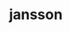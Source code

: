 ---
title: "jansson"
layout: cache
categories: [package, develop]
meta: {"versions": ["2.13.1", "2.14"], "compilers": ["gcc@=11.1.0", "gcc@=7.3.1", "gcc@=7.5.0", "oneapi@=2023.1.0"], "oss": ["amzn2", "ubuntu18.04", "ubuntu20.04"], "platforms": ["linux"], "targets": ["aarch64", "neoverse_n1", "ppc64le", "x86_64", "x86_64_v3"], "stacks": ["aws-isc", "aws-isc-aarch64", "e4s", "e4s-oneapi", "e4s-power", "radiuss"], "num_specs": 33, "num_specs_by_stack": {"aws-isc-aarch64": 4, "aws-isc": 2, "radiuss": 17, "e4s-power": 5, "e4s-oneapi": 2, "e4s": 3}}
spec_details: [{"hash": "b4ecr6oaewsjnutk5a5yj2zvdefyqsjw", "compiler": "gcc@=7.3.1", "versions": ["2.14"], "os": "amzn2", "platform": "linux", "target": "aarch64", "variants": ["build_system=cmake", "build_type=Release", "generator=make", "~ipo", "+shared"], "stacks": ["aws-isc-aarch64"], "size": "-", "tarball": "https://binaries.spack.io/develop/build_cache/linux-amzn2-aarch64/gcc-7.3.1/jansson-2.14/linux-amzn2-aarch64-gcc-7.3.1-jansson-2.14-b4ecr6oaewsjnutk5a5yj2zvdefyqsjw.spack"}, {"hash": "lyscmqjcrxi6mgoyqs4iswigi7kxvywv", "compiler": "gcc@=7.3.1", "versions": ["2.14"], "os": "amzn2", "platform": "linux", "target": "aarch64", "variants": ["build_system=cmake", "build_type=RelWithDebInfo", "generator=make", "~ipo", "+shared"], "stacks": ["aws-isc-aarch64"], "size": "-", "tarball": "https://binaries.spack.io/develop/build_cache/linux-amzn2-aarch64/gcc-7.3.1/jansson-2.14/linux-amzn2-aarch64-gcc-7.3.1-jansson-2.14-lyscmqjcrxi6mgoyqs4iswigi7kxvywv.spack"}, {"hash": "gni25oxwwzvupjyygj6dnvk5emumrzoh", "compiler": "gcc@=7.3.1", "versions": ["2.14"], "os": "amzn2", "platform": "linux", "target": "neoverse_n1", "variants": ["build_system=cmake", "build_type=Release", "generator=make", "~ipo", "+shared"], "stacks": ["aws-isc-aarch64"], "size": "-", "tarball": "https://binaries.spack.io/develop/build_cache/linux-amzn2-neoverse_n1/gcc-7.3.1/jansson-2.14/linux-amzn2-neoverse_n1-gcc-7.3.1-jansson-2.14-gni25oxwwzvupjyygj6dnvk5emumrzoh.spack"}, {"hash": "5ylspugbpaizdqyykljwwns3kkf2hobm", "compiler": "gcc@=7.3.1", "versions": ["2.14"], "os": "amzn2", "platform": "linux", "target": "neoverse_n1", "variants": ["build_system=cmake", "build_type=RelWithDebInfo", "generator=make", "~ipo", "+shared"], "stacks": ["aws-isc-aarch64"], "size": "-", "tarball": "https://binaries.spack.io/develop/build_cache/linux-amzn2-neoverse_n1/gcc-7.3.1/jansson-2.14/linux-amzn2-neoverse_n1-gcc-7.3.1-jansson-2.14-5ylspugbpaizdqyykljwwns3kkf2hobm.spack"}, {"hash": "mcuho5btjp6mtauh5ttvtmkgwtcxe4pr", "compiler": "gcc@=7.3.1", "versions": ["2.14"], "os": "amzn2", "platform": "linux", "target": "x86_64_v3", "variants": ["build_system=cmake", "build_type=Release", "generator=make", "~ipo", "+shared"], "stacks": ["aws-isc"], "size": "-", "tarball": "https://binaries.spack.io/develop/build_cache/linux-amzn2-x86_64_v3/gcc-7.3.1/jansson-2.14/linux-amzn2-x86_64_v3-gcc-7.3.1-jansson-2.14-mcuho5btjp6mtauh5ttvtmkgwtcxe4pr.spack"}, {"hash": "gmq33erq4oyta4xq5at5dt7ftc73bmxl", "compiler": "gcc@=7.3.1", "versions": ["2.14"], "os": "amzn2", "platform": "linux", "target": "x86_64_v3", "variants": ["build_system=cmake", "build_type=RelWithDebInfo", "generator=make", "~ipo", "+shared"], "stacks": ["aws-isc"], "size": "-", "tarball": "https://binaries.spack.io/develop/build_cache/linux-amzn2-x86_64_v3/gcc-7.3.1/jansson-2.14/linux-amzn2-x86_64_v3-gcc-7.3.1-jansson-2.14-gmq33erq4oyta4xq5at5dt7ftc73bmxl.spack"}, {"hash": "fjfvtoqq2rqgsexwtln7fjgyxehnifpf", "compiler": "gcc@=7.5.0", "versions": ["2.14"], "os": "ubuntu18.04", "platform": "linux", "target": "x86_64", "variants": ["build_type=RelWithDebInfo", "~ipo", "+shared"], "stacks": ["radiuss"], "size": "-", "tarball": "https://binaries.spack.io/develop/build_cache/linux-ubuntu18.04-x86_64/gcc-7.5.0/jansson-2.14/linux-ubuntu18.04-x86_64-gcc-7.5.0-jansson-2.14-fjfvtoqq2rqgsexwtln7fjgyxehnifpf.spack"}, {"hash": "5ibmkq6sye7esdi72542yhhdhve5sjky", "compiler": "gcc@=7.5.0", "versions": ["2.14"], "os": "ubuntu18.04", "platform": "linux", "target": "x86_64", "variants": ["build_type=RelWithDebInfo", "~ipo", "+shared"], "stacks": ["radiuss"], "size": "-", "tarball": "https://binaries.spack.io/develop/build_cache/linux-ubuntu18.04-x86_64/gcc-7.5.0/jansson-2.14/linux-ubuntu18.04-x86_64-gcc-7.5.0-jansson-2.14-5ibmkq6sye7esdi72542yhhdhve5sjky.spack"}, {"hash": "rjcmg7w2koagksahodncmusrcjtywck2", "compiler": "gcc@=7.5.0", "versions": ["2.14"], "os": "ubuntu18.04", "platform": "linux", "target": "x86_64", "variants": ["build_type=RelWithDebInfo", "~ipo", "+shared"], "stacks": ["radiuss"], "size": "-", "tarball": "https://binaries.spack.io/develop/build_cache/linux-ubuntu18.04-x86_64/gcc-7.5.0/jansson-2.14/linux-ubuntu18.04-x86_64-gcc-7.5.0-jansson-2.14-rjcmg7w2koagksahodncmusrcjtywck2.spack"}, {"hash": "jeshe4tmswwgy3bzhgl5warh7ahkwrlk", "compiler": "gcc@=7.5.0", "versions": ["2.14"], "os": "ubuntu18.04", "platform": "linux", "target": "x86_64", "variants": ["build_type=RelWithDebInfo", "~ipo", "+shared"], "stacks": ["radiuss"], "size": "-", "tarball": "https://binaries.spack.io/develop/build_cache/linux-ubuntu18.04-x86_64/gcc-7.5.0/jansson-2.14/linux-ubuntu18.04-x86_64-gcc-7.5.0-jansson-2.14-jeshe4tmswwgy3bzhgl5warh7ahkwrlk.spack"}, {"hash": "xswxzqnozifo42qaa2ekatnl35a5xvit", "compiler": "gcc@=7.5.0", "versions": ["2.13.1"], "os": "ubuntu18.04", "platform": "linux", "target": "x86_64", "variants": ["build_type=RelWithDebInfo", "~ipo", "+shared"], "stacks": ["radiuss"], "size": "-", "tarball": "https://binaries.spack.io/develop/build_cache/linux-ubuntu18.04-x86_64/gcc-7.5.0/jansson-2.13.1/linux-ubuntu18.04-x86_64-gcc-7.5.0-jansson-2.13.1-xswxzqnozifo42qaa2ekatnl35a5xvit.spack"}, {"hash": "gowiqqzkedlkjzipr2iv36pgfl2si4pq", "compiler": "gcc@=7.5.0", "versions": ["2.14"], "os": "ubuntu18.04", "platform": "linux", "target": "x86_64", "variants": ["build_type=RelWithDebInfo", "~ipo", "+shared"], "stacks": ["radiuss"], "size": "-", "tarball": "https://binaries.spack.io/develop/build_cache/linux-ubuntu18.04-x86_64/gcc-7.5.0/jansson-2.14/linux-ubuntu18.04-x86_64-gcc-7.5.0-jansson-2.14-gowiqqzkedlkjzipr2iv36pgfl2si4pq.spack"}, {"hash": "x23t3nu2gk4vivgn2fyuvfbvfchad5kp", "compiler": "gcc@=7.5.0", "versions": ["2.14"], "os": "ubuntu18.04", "platform": "linux", "target": "x86_64", "variants": ["build_type=RelWithDebInfo", "~ipo", "+shared"], "stacks": ["radiuss"], "size": "-", "tarball": "https://binaries.spack.io/develop/build_cache/linux-ubuntu18.04-x86_64/gcc-7.5.0/jansson-2.14/linux-ubuntu18.04-x86_64-gcc-7.5.0-jansson-2.14-x23t3nu2gk4vivgn2fyuvfbvfchad5kp.spack"}, {"hash": "ia7i47wkmq3d6fxns6lsukjxhqcoroxq", "compiler": "gcc@=7.5.0", "versions": ["2.14"], "os": "ubuntu18.04", "platform": "linux", "target": "x86_64", "variants": ["build_type=RelWithDebInfo", "~ipo", "+shared"], "stacks": ["radiuss"], "size": "-", "tarball": "https://binaries.spack.io/develop/build_cache/linux-ubuntu18.04-x86_64/gcc-7.5.0/jansson-2.14/linux-ubuntu18.04-x86_64-gcc-7.5.0-jansson-2.14-ia7i47wkmq3d6fxns6lsukjxhqcoroxq.spack"}, {"hash": "g6bec5hnouhkredzbvyomagmcdk522dg", "compiler": "gcc@=7.5.0", "versions": ["2.14"], "os": "ubuntu18.04", "platform": "linux", "target": "x86_64", "variants": ["build_system=cmake", "build_type=RelWithDebInfo", "generator=make", "~ipo", "+shared"], "stacks": ["radiuss"], "size": "-", "tarball": "https://binaries.spack.io/develop/build_cache/linux-ubuntu18.04-x86_64/gcc-7.5.0/jansson-2.14/linux-ubuntu18.04-x86_64-gcc-7.5.0-jansson-2.14-g6bec5hnouhkredzbvyomagmcdk522dg.spack"}, {"hash": "4bxfwbaloj4uyvhwoagybteb3z7ahi6h", "compiler": "gcc@=7.5.0", "versions": ["2.14"], "os": "ubuntu18.04", "platform": "linux", "target": "x86_64", "variants": ["build_system=cmake", "build_type=RelWithDebInfo", "~ipo", "+shared"], "stacks": ["radiuss"], "size": "-", "tarball": "https://binaries.spack.io/develop/build_cache/linux-ubuntu18.04-x86_64/gcc-7.5.0/jansson-2.14/linux-ubuntu18.04-x86_64-gcc-7.5.0-jansson-2.14-4bxfwbaloj4uyvhwoagybteb3z7ahi6h.spack"}, {"hash": "yzbcgybjwcagesoqxz3q5yar7xnzxygc", "compiler": "gcc@=7.5.0", "versions": ["2.14"], "os": "ubuntu18.04", "platform": "linux", "target": "x86_64", "variants": ["build_system=cmake", "build_type=RelWithDebInfo", "~ipo", "+shared"], "stacks": ["radiuss"], "size": "-", "tarball": "https://binaries.spack.io/develop/build_cache/linux-ubuntu18.04-x86_64/gcc-7.5.0/jansson-2.14/linux-ubuntu18.04-x86_64-gcc-7.5.0-jansson-2.14-yzbcgybjwcagesoqxz3q5yar7xnzxygc.spack"}, {"hash": "pdcqnnjaxfnlkya4at5xrxqefuu24tca", "compiler": "gcc@=7.5.0", "versions": ["2.14"], "os": "ubuntu18.04", "platform": "linux", "target": "x86_64", "variants": ["build_system=cmake", "build_type=RelWithDebInfo", "~ipo", "+shared"], "stacks": ["radiuss"], "size": "-", "tarball": "https://binaries.spack.io/develop/build_cache/linux-ubuntu18.04-x86_64/gcc-7.5.0/jansson-2.14/linux-ubuntu18.04-x86_64-gcc-7.5.0-jansson-2.14-pdcqnnjaxfnlkya4at5xrxqefuu24tca.spack"}, {"hash": "luwet5ijk4flcov3ejhbuuninw5onvyd", "compiler": "gcc@=7.5.0", "versions": ["2.14"], "os": "ubuntu18.04", "platform": "linux", "target": "x86_64", "variants": ["build_system=cmake", "build_type=RelWithDebInfo", "~ipo", "+shared"], "stacks": ["radiuss"], "size": "-", "tarball": "https://binaries.spack.io/develop/build_cache/linux-ubuntu18.04-x86_64/gcc-7.5.0/jansson-2.14/linux-ubuntu18.04-x86_64-gcc-7.5.0-jansson-2.14-luwet5ijk4flcov3ejhbuuninw5onvyd.spack"}, {"hash": "5ixvcdt5rlnsvxrwvbwpwwwfehx7oozp", "compiler": "gcc@=7.5.0", "versions": ["2.14"], "os": "ubuntu18.04", "platform": "linux", "target": "x86_64_v3", "variants": ["build_system=cmake", "build_type=RelWithDebInfo", "generator=make", "~ipo", "+shared"], "stacks": ["radiuss"], "size": "-", "tarball": "https://binaries.spack.io/develop/build_cache/linux-ubuntu18.04-x86_64_v3/gcc-7.5.0/jansson-2.14/linux-ubuntu18.04-x86_64_v3-gcc-7.5.0-jansson-2.14-5ixvcdt5rlnsvxrwvbwpwwwfehx7oozp.spack"}, {"hash": "bybcdh6pfzl5nfdqvj7jbfbu4plnolzv", "compiler": "gcc@=7.5.0", "versions": ["2.14"], "os": "ubuntu18.04", "platform": "linux", "target": "x86_64_v3", "variants": ["build_system=cmake", "build_type=RelWithDebInfo", "generator=make", "~ipo", "+shared"], "stacks": ["radiuss"], "size": "-", "tarball": "https://binaries.spack.io/develop/build_cache/linux-ubuntu18.04-x86_64_v3/gcc-7.5.0/jansson-2.14/linux-ubuntu18.04-x86_64_v3-gcc-7.5.0-jansson-2.14-bybcdh6pfzl5nfdqvj7jbfbu4plnolzv.spack"}, {"hash": "foqvo7vyjkwzjommkfuzyl5bi4xry7de", "compiler": "gcc@=7.5.0", "versions": ["2.14"], "os": "ubuntu18.04", "platform": "linux", "target": "x86_64_v3", "variants": ["build_system=cmake", "build_type=RelWithDebInfo", "generator=make", "~ipo", "+shared"], "stacks": ["radiuss"], "size": "-", "tarball": "https://binaries.spack.io/develop/build_cache/linux-ubuntu18.04-x86_64_v3/gcc-7.5.0/jansson-2.14/linux-ubuntu18.04-x86_64_v3-gcc-7.5.0-jansson-2.14-foqvo7vyjkwzjommkfuzyl5bi4xry7de.spack"}, {"hash": "i2w3abre7cmdeck33qsrrcd44rkjou2z", "compiler": "gcc@=7.5.0", "versions": ["2.14"], "os": "ubuntu18.04", "platform": "linux", "target": "x86_64_v3", "variants": ["build_system=cmake", "build_type=Release", "generator=make", "~ipo", "+shared"], "stacks": ["radiuss"], "size": "-", "tarball": "https://binaries.spack.io/develop/build_cache/linux-ubuntu18.04-x86_64_v3/gcc-7.5.0/jansson-2.14/linux-ubuntu18.04-x86_64_v3-gcc-7.5.0-jansson-2.14-i2w3abre7cmdeck33qsrrcd44rkjou2z.spack"}, {"hash": "hsn5yy4i7trommfqshakc6yhqntbjtbj", "compiler": "gcc@=11.1.0", "versions": ["2.14"], "os": "ubuntu20.04", "platform": "linux", "target": "ppc64le", "variants": ["build_system=cmake", "build_type=Release", "generator=make", "~ipo", "+shared"], "stacks": ["e4s-power"], "size": "-", "tarball": "https://binaries.spack.io/develop/build_cache/linux-ubuntu20.04-ppc64le/gcc-11.1.0/jansson-2.14/linux-ubuntu20.04-ppc64le-gcc-11.1.0-jansson-2.14-hsn5yy4i7trommfqshakc6yhqntbjtbj.spack"}, {"hash": "n34zb64x5ji2yis3z3xyyqi7vybvrcfg", "compiler": "gcc@=11.1.0", "versions": ["2.14"], "os": "ubuntu20.04", "platform": "linux", "target": "ppc64le", "variants": ["build_system=cmake", "build_type=Release", "generator=make", "~ipo", "+shared"], "stacks": ["e4s-power"], "size": "-", "tarball": "https://binaries.spack.io/develop/build_cache/linux-ubuntu20.04-ppc64le/gcc-11.1.0/jansson-2.14/linux-ubuntu20.04-ppc64le-gcc-11.1.0-jansson-2.14-n34zb64x5ji2yis3z3xyyqi7vybvrcfg.spack"}, {"hash": "lz4b33sh6toaxkpunwxqm7li5bwlcwzn", "compiler": "gcc@=11.1.0", "versions": ["2.14"], "os": "ubuntu20.04", "platform": "linux", "target": "ppc64le", "variants": ["build_system=cmake", "build_type=Release", "generator=make", "~ipo", "+shared"], "stacks": ["e4s-power"], "size": "-", "tarball": "https://binaries.spack.io/develop/build_cache/linux-ubuntu20.04-ppc64le/gcc-11.1.0/jansson-2.14/linux-ubuntu20.04-ppc64le-gcc-11.1.0-jansson-2.14-lz4b33sh6toaxkpunwxqm7li5bwlcwzn.spack"}, {"hash": "skj4k736jmmeu4ml34ds3saseccpjvgj", "compiler": "gcc@=11.1.0", "versions": ["2.14"], "os": "ubuntu20.04", "platform": "linux", "target": "ppc64le", "variants": ["build_system=cmake", "build_type=Release", "generator=make", "~ipo", "+shared"], "stacks": ["e4s-power"], "size": "-", "tarball": "https://binaries.spack.io/develop/build_cache/linux-ubuntu20.04-ppc64le/gcc-11.1.0/jansson-2.14/linux-ubuntu20.04-ppc64le-gcc-11.1.0-jansson-2.14-skj4k736jmmeu4ml34ds3saseccpjvgj.spack"}, {"hash": "rh6j7nsfrgoanlq35fnarwwqg3vihdnw", "compiler": "gcc@=11.1.0", "versions": ["2.14"], "os": "ubuntu20.04", "platform": "linux", "target": "ppc64le", "variants": ["build_system=cmake", "build_type=RelWithDebInfo", "generator=make", "~ipo", "+shared"], "stacks": ["e4s-power"], "size": "-", "tarball": "https://binaries.spack.io/develop/build_cache/linux-ubuntu20.04-ppc64le/gcc-11.1.0/jansson-2.14/linux-ubuntu20.04-ppc64le-gcc-11.1.0-jansson-2.14-rh6j7nsfrgoanlq35fnarwwqg3vihdnw.spack"}, {"hash": "ucn74zfqzsstjesoac5gadtlgqiwb6ja", "compiler": "oneapi@=2023.1.0", "versions": ["2.14"], "os": "ubuntu20.04", "platform": "linux", "target": "x86_64", "variants": ["build_system=cmake", "build_type=Release", "generator=make", "~ipo", "+shared"], "stacks": ["e4s-oneapi"], "size": "-", "tarball": "https://binaries.spack.io/develop/build_cache/linux-ubuntu20.04-x86_64/oneapi-2023.1.0/jansson-2.14/linux-ubuntu20.04-x86_64-oneapi-2023.1.0-jansson-2.14-ucn74zfqzsstjesoac5gadtlgqiwb6ja.spack"}, {"hash": "yjndudr6qe2foamvbwqjl67eo3h2z3nq", "compiler": "oneapi@=2023.1.0", "versions": ["2.14"], "os": "ubuntu20.04", "platform": "linux", "target": "x86_64", "variants": ["build_system=cmake", "build_type=Release", "generator=make", "~ipo", "+shared"], "stacks": ["e4s-oneapi"], "size": "-", "tarball": "https://binaries.spack.io/develop/build_cache/linux-ubuntu20.04-x86_64/oneapi-2023.1.0/jansson-2.14/linux-ubuntu20.04-x86_64-oneapi-2023.1.0-jansson-2.14-yjndudr6qe2foamvbwqjl67eo3h2z3nq.spack"}, {"hash": "lljms33pc66owe2atm3oztkshz6hqmir", "compiler": "gcc@=11.1.0", "versions": ["2.14"], "os": "ubuntu20.04", "platform": "linux", "target": "x86_64_v3", "variants": ["build_system=cmake", "build_type=Release", "generator=make", "~ipo", "+shared"], "stacks": ["e4s"], "size": "-", "tarball": "https://binaries.spack.io/develop/build_cache/linux-ubuntu20.04-x86_64_v3/gcc-11.1.0/jansson-2.14/linux-ubuntu20.04-x86_64_v3-gcc-11.1.0-jansson-2.14-lljms33pc66owe2atm3oztkshz6hqmir.spack"}, {"hash": "ptisqxekd3xfbatsiiuimccbk44ptbdt", "compiler": "gcc@=11.1.0", "versions": ["2.14"], "os": "ubuntu20.04", "platform": "linux", "target": "x86_64_v3", "variants": ["build_system=cmake", "build_type=Release", "generator=make", "~ipo", "+shared"], "stacks": ["e4s"], "size": "-", "tarball": "https://binaries.spack.io/develop/build_cache/linux-ubuntu20.04-x86_64_v3/gcc-11.1.0/jansson-2.14/linux-ubuntu20.04-x86_64_v3-gcc-11.1.0-jansson-2.14-ptisqxekd3xfbatsiiuimccbk44ptbdt.spack"}, {"hash": "lciag2tdcazvchpluhj2grcmjlru34hj", "compiler": "gcc@=11.1.0", "versions": ["2.14"], "os": "ubuntu20.04", "platform": "linux", "target": "x86_64_v3", "variants": ["build_system=cmake", "build_type=RelWithDebInfo", "generator=make", "~ipo", "+shared"], "stacks": ["e4s"], "size": "-", "tarball": "https://binaries.spack.io/develop/build_cache/linux-ubuntu20.04-x86_64_v3/gcc-11.1.0/jansson-2.14/linux-ubuntu20.04-x86_64_v3-gcc-11.1.0-jansson-2.14-lciag2tdcazvchpluhj2grcmjlru34hj.spack"}]
---
